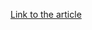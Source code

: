 [Link to the article](https://thehackernews.com/2025/10/chinese-threat-actors-exploit-toolshell.html)
